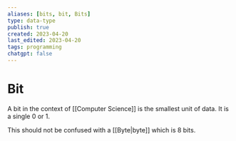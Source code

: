 ```yaml
---
aliases: [bits, bit, Bits]
type: data-type
publish: true
created: 2023-04-20
last_edited: 2023-04-20
tags: programming
chatgpt: false
---
```

# Bit

A bit in the context of [[Computer Science]] is the smallest unit of data. It is a single 0 or 1.

This should not be confused with a [[Byte|byte]] which is 8 bits. 